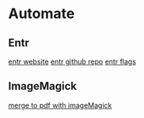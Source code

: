 # Automate

## Entr

[entr website](https://eradman.com/entrproject/)
[entr github repo](https://github.com/eradman/entr)
[entr flags](https://www.systutorials.com/docs/linux/man/1-entr/)

## ImageMagick 
[merge to pdf with imageMagick](https://lexics.github.io/imagemagick)
